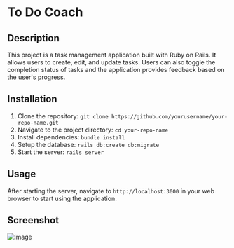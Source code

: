 # To Do Coach

## Description

This project is a task management application built with Ruby on Rails. It allows users to create, edit, and update tasks. Users can also toggle the completion status of tasks and the application provides feedback based on the user's progress.

## Installation

1. Clone the repository: `git clone https://github.com/yourusername/your-repo-name.git`
2. Navigate to the project directory: `cd your-repo-name`
3. Install dependencies: `bundle install`
4. Setup the database: `rails db:create db:migrate`
5. Start the server: `rails server`

## Usage

After starting the server, navigate to `http://localhost:3000` in your web browser to start using the application.

## Screenshot

![image](https://github.com/GoldieCrystal/ToDoCoach/assets/142741980/cb872df1-7b02-44b2-9b0e-21ba908b7024)

